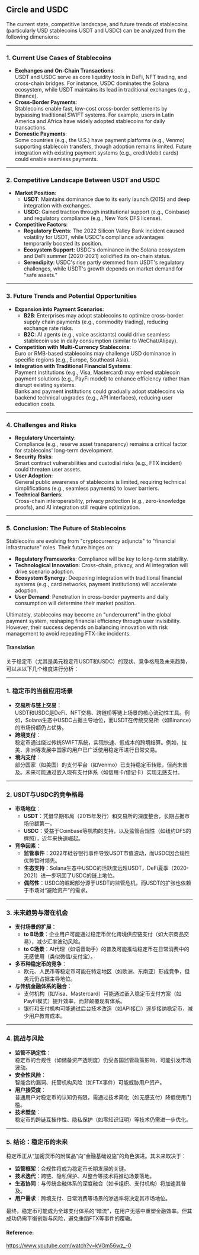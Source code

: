 ## Circle and USDC

The current state, competitive landscape, and future trends of stablecoins (particularly USD stablecoins USDT and USDC) can be analyzed from the following dimensions:

---

### **1. Current Use Cases of Stablecoins**
- **Exchanges and On-Chain Transactions**:  
  USDT and USDC serve as core liquidity tools in DeFi, NFT trading, and cross-chain bridges. For instance, USDC dominates the Solana ecosystem, while USDT maintains its lead in traditional exchanges (e.g., Binance).  
- **Cross-Border Payments**:  
  Stablecoins enable fast, low-cost cross-border settlements by bypassing traditional SWIFT systems. For example, users in Latin America and Africa have widely adopted stablecoins for daily transactions.  
- **Domestic Payments**:  
  Some countries (e.g., the U.S.) have payment platforms (e.g., Venmo) supporting stablecoin transfers, though adoption remains limited. Future integration with existing payment systems (e.g., credit/debit cards) could enable seamless payments.

---

### **2. Competitive Landscape Between USDT and USDC**
- **Market Position**:  
  - **USDT**: Maintains dominance due to its early launch (2015) and deep integration with exchanges.  
  - **USDC**: Gained traction through institutional support (e.g., Coinbase) and regulatory compliance (e.g., New York DFS license).  
- **Competitive Factors**:  
  - **Regulatory Events**: The 2022 Silicon Valley Bank incident caused volatility for USDT, while USDC's compliance advantages temporarily boosted its position.  
  - **Ecosystem Support**: USDC's dominance in the Solana ecosystem and DeFi summer (2020-2021) solidified its on-chain status.  
  - **Serendipity**: USDC's rise partly stemmed from USDT's regulatory challenges, while USDT's growth depends on market demand for "safe assets."

---

### **3. Future Trends and Potential Opportunities**
- **Expansion into Payment Scenarios**:  
  - **B2B**: Enterprises may adopt stablecoins to optimize cross-border supply chain payments (e.g., commodity trading), reducing exchange rate risks.  
  - **B2C**: AI agents (e.g., voice assistants) could drive seamless stablecoin use in daily consumption (similar to WeChat/Alipay).  
- **Competition with Multi-Currency Stablecoins**:  
  Euro or RMB-based stablecoins may challenge USD dominance in specific regions (e.g., Europe, Southeast Asia).  
- **Integration with Traditional Financial Systems**:  
  Payment institutions (e.g., Visa, Mastercard) may embed stablecoin payment solutions (e.g., PayFi model) to enhance efficiency rather than disrupt existing systems.  
  Banks and payment institutions could gradually adopt stablecoins via backend technical upgrades (e.g., API interfaces), reducing user education costs.

---

### **4. Challenges and Risks**
- **Regulatory Uncertainty**:  
  Compliance (e.g., reserve asset transparency) remains a critical factor for stablecoins' long-term development.  
- **Security Risks**:  
  Smart contract vulnerabilities and custodial risks (e.g., FTX incident) could threaten user assets.  
- **User Adoption**:  
  General public awareness of stablecoins is limited, requiring technical simplifications (e.g., seamless payments) to lower barriers.  
- **Technical Barriers**:  
  Cross-chain interoperability, privacy protection (e.g., zero-knowledge proofs), and AI integration still require optimization.

---

### **5. Conclusion: The Future of Stablecoins**
Stablecoins are evolving from "cryptocurrency adjuncts" to "financial infrastructure" roles. Their future hinges on:  
- **Regulatory Frameworks**: Compliance will be key to long-term stability.  
- **Technological Innovation**: Cross-chain, privacy, and AI integration will drive scenario adoption.  
- **Ecosystem Synergy**: Deepening integration with traditional financial systems (e.g., card networks, payment institutions) will accelerate adoption.  
- **User Demand**: Penetration in cross-border payments and daily consumption will determine their market position.  

Ultimately, stablecoins may become an "undercurrent" in the global payment system, reshaping financial efficiency through user invisibility. However, their success depends on balancing innovation with risk management to avoid repeating FTX-like incidents.

#### Translation 


关于稳定币（尤其是美元稳定币USDT和USDC）的现状、竞争格局及未来趋势，可以从以下几个维度进行分析：

---

### **1. 稳定币的当前应用场景**
- **交易所与链上交易**：  
  USDT和USDC是DeFi、NFT交易、跨链桥等链上场景的核心流动性工具。例如，Solana生态中USDC占据主导地位，而USDT在传统交易所（如Binance）的市场份额仍占优势。
- **跨境支付**：  
  稳定币通过绕过传统SWIFT系统，实现快速、低成本的跨境结算。例如，拉美、非洲等发展中国家的用户已广泛使用稳定币进行日常交易。
- **境内支付**：  
  部分国家（如美国）的支付平台（如Venmo）已支持稳定币转账，但尚未普及。未来可能通过嵌入现有支付体系（如信用卡/借记卡）实现无感支付。

---

### **2. USDT与USDC的竞争格局**
- **市场地位**：  
  - **USDT**：凭借早期布局（2015年发行）和交易所的深度整合，长期占据市场份额第一。  
  - **USDC**：受益于Coinbase等机构的支持，以及监管合规性（如纽约DFS的牌照），近年来快速崛起。
- **竞争因素**：  
  - **监管事件**：2022年硅谷银行事件导致USDT市值波动，而USDC因合规性优势暂时领先。  
  - **生态支持**：Solana生态中USDC的活跃度远超USDT，DeFi夏季（2020-2021）进一步巩固了USDC的链上地位。  
  - **偶然性**：USDC的崛起部分源于USDT的监管危机，而USDT的扩张也依赖于市场对“避险资产”的需求。

---

### **3. 未来趋势与潜在机会**
- **支付场景的扩展**：  
  - **to B场景**：企业用户可能通过稳定币优化跨境供应链支付（如大宗商品交易），减少汇率波动风险。  
  - **to C场景**：AI代理（如语音助手）的普及可能推动稳定币在日常消费中的无感使用（类似微信/支付宝）。  
- **多币种稳定币的竞争**：  
  - 欧元、人民币等稳定币可能在特定地区（如欧洲、东南亚）形成竞争，但美元仍占据主导地位。  
- **与传统金融体系的融合**：  
  - 支付机构（如Visa、Mastercard）可能通过嵌入稳定币支付方案（如PayFi模式）提升效率，而非颠覆现有体系。  
  - 银行和支付机构可能通过后台技术改造（如API接口）逐步接纳稳定币，减少用户教育成本。

---

### **4. 挑战与风险**
- **监管不确定性**：  
  稳定币的合规性（如储备资产透明度）仍受各国监管政策影响，可能引发市场波动。  
- **安全性风险**：  
  智能合约漏洞、托管机构风险（如FTX事件）可能威胁用户资产。  
- **用户接受度**：  
  普通用户对稳定币的认知仍有限，需通过技术简化（如无感支付）降低使用门槛。  
- **技术壁垒**：  
  稳定币的跨链互操作性、隐私保护（如零知识证明）等技术仍需进一步优化。

---

### **5. 结论：稳定币的未来**
稳定币正从“加密货币的附属品”向“金融基础设施”的角色演进。其未来取决于：  
- **监管框架**：合规性将成为稳定币长期发展的关键。  
- **技术迭代**：跨链、隐私保护、AI整合等技术将推动场景落地。  
- **生态协同**：与传统金融体系的深度融合（如卡组织、支付机构）将加速其普及。  
- **用户需求**：跨境支付、日常消费等场景的渗透率将决定其市场地位。  

最终，稳定币可能成为全球支付体系的“暗流”，在用户无感中重塑金融效率。但其成功仍需平衡创新与风险，避免重蹈FTX等事件的覆辙。

#### Reference: 

https://www.youtube.com/watch?v=kVGm56wz_-0

